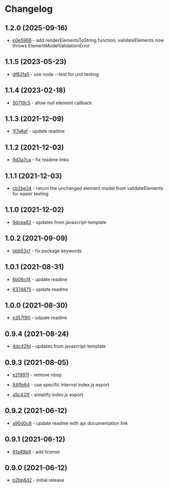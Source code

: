 # Changelog

## 1.2.0 (2025-09-16)

- [e0e5968](https://github.com/craigahobbs/element-model/commit/e0e5968) - add renderElementsToString function; validateElements now throws ElementModelValidationError

## 1.1.5 (2023-05-23)

- [df62fa5](https://github.com/craigahobbs/element-model/commit/df62fa5) - use node --test for unit testing

## 1.1.4 (2023-02-18)

- [50719c5](https://github.com/craigahobbs/element-model/commit/50719c5) - allow null element callback

## 1.1.3 (2021-12-09)

- [1f7a8af](https://github.com/craigahobbs/element-model/commit/1f7a8af) - update readme

## 1.1.2 (2021-12-03)

- [9d3a7ca](https://github.com/craigahobbs/element-model/commit/9d3a7ca) - fix readme links

## 1.1.1 (2021-12-03)

- [cb2be24](https://github.com/craigahobbs/element-model/commit/cb2be24) - return the unchanged element model from validateElements for easier testing

## 1.1.0 (2021-12-02)

- [9dcea82](https://github.com/craigahobbs/element-model/commit/9dcea82) - updates from javascript-template

## 1.0.2 (2021-09-09)

- [bbb53cf](https://github.com/craigahobbs/element-model/commit/bbb53cf) - fix package keywords

## 1.0.1 (2021-08-31)

- [8b06cf4](https://github.com/craigahobbs/element-model/commit/8b06cf4) - update readme

- [6374875](https://github.com/craigahobbs/element-model/commit/6374875) - update readme

## 1.0.0 (2021-08-30)

- [e357f80](https://github.com/craigahobbs/element-model/commit/e357f80) - udpate readme

## 0.9.4 (2021-08-24)

- [4dc42fd](https://github.com/craigahobbs/element-model/commit/4dc42fd) - updates from javascript-template

## 0.9.3 (2021-08-05)

- [e2f997f](https://github.com/craigahobbs/element-model/commit/e2f997f) - remove nbsp

- [84ffe64](https://github.com/craigahobbs/element-model/commit/84ffe64) - use specific internal index.js export

- [a9c431f](https://github.com/craigahobbs/element-model/commit/a9c431f) - simplify index.js export

## 0.9.2 (2021-06-12)

- [a90d0c8](https://github.com/craigahobbs/element-model/commit/a90d0c8) - update readme with api documentation link

## 0.9.1 (2021-06-12)

- [81a49b9](https://github.com/craigahobbs/element-model/commit/81a49b9) - add license

## 0.9.0 (2021-06-12)

- [b2bb6d2](https://github.com/craigahobbs/element-model/commit/b2bb6d2) - initial release
